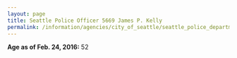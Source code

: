 ```yaml
---
layout: page
title: Seattle Police Officer 5669 James P. Kelly
permalink: /information/agencies/city_of_seattle/seattle_police_department/copbook/5669/
---
```


**Age as of Feb. 24, 2016:** 52
